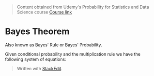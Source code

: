 > Content obtained from Udemy's Probability for Statistics and Data Science course [Course link](https://telusinternational.udemy.com/course/probability-for-statistics-and-data-science)

# Bayes Theorem

Also known as Bayes' Rule or Bayes' Probability. 

Given conditional probability and the multiplication rule we have the following system of equations: 

$$
$$

> Written with [StackEdit](https://stackedit.io/).
<!--stackedit_data:
eyJoaXN0b3J5IjpbLTE1ODkxMDMxMzNdfQ==
-->